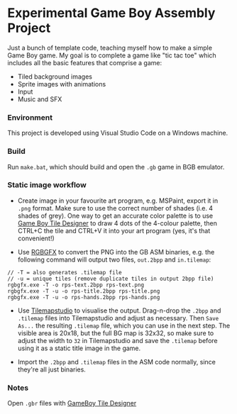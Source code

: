# Experimental Game Boy Assembly Project

Just a bunch of template code, teaching myself how to make a simple Game Boy game. My goal is to complete a game like "tic tac toe" which includes all the basic features that comprise a game:

- Tiled background images
- Sprite images with animations
- Input
- Music and SFX

### Environment

This project is developed using Visual Studio Code on a Windows machine.

### Build

Run `make.bat`, which should build and open the `.gb` game in BGB emulator.

### Static image workflow

- Create image in your favourite art program, e.g. MSPaint, export it in `.png` format. Make sure to use the correct number of shades (i.e. 4 shades of grey). One way to get an accurate color palette is to use [Game Boy Tile Designer](http://www.devrs.com/gb/hmgd/gbtd.html) to draw 4 dots of the 4-colour palette, then CTRL+C the tile and CTRL+V it into your art program (yes, it's that convenient!)

- Use [RGBGFX](https://rgbds.gbdev.io/docs/master/rgbgfx.1) to convert the PNG into the GB ASM binaries, e.g. the following command will output two files, `out.2bpp` and `in.tilemap`:

```
// -T = also generates .tilemap file
// -u = unique tiles (remove duplicate tiles in output 2bpp file)
rgbgfx.exe -T -o rps-text.2bpp rps-text.png
rgbgfx.exe -T -u -o rps-title.2bpp rps-title.png
rgbgfx.exe -T -u -o rps-hands.2bpp rps-hands.png
```

- Use [Tilemapstudio](https://github.com/Rangi42/tilemap-studio) to visualise the output. Drag-n-drop the `.2bpp` and `.tilemap` files into Tilemapstudio and adjust as necessary. Then `Save As...` the resulting `.tilemap` file, which you can use in the next step. The visible area is 20x18, but the full BG map is 32x32, so make sure to adjust the width to `32` in Tilemapstudio and save the `.tilemap` before using it as a static title image in the game.

- Import the `.2bpp` and `.tilemap` files in the ASM code normally, since they're all just binaries.

### Notes

Open `.gbr` files with [GameBoy Tile Designer](http://www.devrs.com/gb/hmgd/gbtd.html)